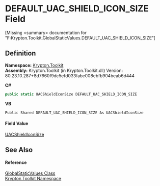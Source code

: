 # DEFAULT_UAC_SHIELD_ICON_SIZE Field


\[Missing &lt;summary&gt; documentation for "F:Krypton.Toolkit.GlobalStaticValues.DEFAULT_UAC_SHIELD_ICON_SIZE"\]



## Definition
**Namespace:** <a href="79d2eac2-21f4-54ff-7552-b20c33c30600.md">Krypton.Toolkit</a>  
**Assembly:** Krypton.Toolkit (in Krypton.Toolkit.dll) Version: 80.23.10.287+8d7660f9dc5efd033fabe008ebfb904beab6d444

**C#**
``` C#
public static UACShieldIconSize DEFAULT_UAC_SHIELD_ICON_SIZE
```
**VB**
``` VB
Public Shared DEFAULT_UAC_SHIELD_ICON_SIZE As UACShieldIconSize
```



#### Field Value
<a href="76f173c6-e6e1-c258-7c9e-e5880daae6f2.md">UACShieldIconSize</a>

## See Also


#### Reference
<a href="8b8b81dc-4748-45ed-04fc-17b96c6f4f30.md">GlobalStaticValues Class</a>  
<a href="79d2eac2-21f4-54ff-7552-b20c33c30600.md">Krypton.Toolkit Namespace</a>  
